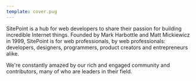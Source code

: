 ```yaml
---
template: cover.pug
---
```



[//]: # (Feel free to edit any of the values above or MD below.)
[//]: # (You changes will be included in the new Markade generated HTML)


SitePoint is a hub for web developers to share their passion for building incredible Internet things. Founded by Mark Harbottle and Matt Mickiewicz in 1999, SitePoint is for web professionals, by web professionals: developers, designers, programmers, product creators and entrepreneurs alike.

We're constantly amazed by our rich and engaged community and contributors, many of who are leaders in their field.
